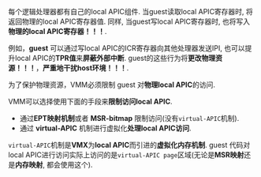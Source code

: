 
每个逻辑处理器都有自己的local APIC组件. 当guest读取local APIC寄存器时, 将返回物理的local APIC寄存器值. 同样, 当guest写local APIC寄存器时, 也将写入**物理的local APIC寄存器！！！**.

例如，**guest** 可以通过写local APIC的ICR寄存器向其他处理器发送IPI, 也可以提升local APIC的**TPR值**来**屏蔽外部中断**. guest的这些行为将**更改物理资源！！！**，**严重地干扰host环境！！！**. 

为了保护物理资源，VMM必须限制 guest 对**物理local APIC**的访问. 

VMM可以选择使用下面的手段来**限制访问local APIC**.
- 通过**EPT映射机制**或者 **MSR-bitmap** 限制访问(没有`virtual-APIC`机制). 
- 通过 **virtual-APIC** 机制进行虚拟化**处理local APIC访问**. 

`virtual-APIC`机制是**VMX**为**local APIC**而引进的**虚拟化内存机制**. guest 代码对local APIC进行访问实际上访问的是`virtual-APIC page`区域(无论是**MSR映射**还是**内存映射**, 都会使用这个). 

